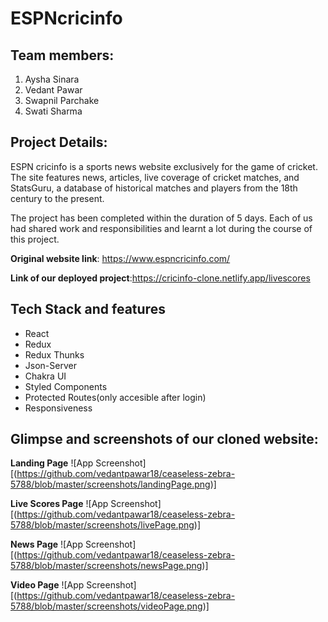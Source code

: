 # ESPNcricinfo

## Team members:
1. Aysha Sinara
2. Vedant Pawar
3. Swapnil Parchake
4. Swati Sharma

## Project Details:
ESPN cricinfo is a sports news website exclusively for the game of cricket. The site features news, articles, live coverage of cricket matches, and StatsGuru, a database of historical matches and players from the 18th century to the present.

The project has been completed within the duration of 5 days. Each of us had shared work and responsibilities and learnt a lot during the course of this project.

**Original website link**: https://www.espncricinfo.com/

**Link of our deployed project**:https://cricinfo-clone.netlify.app/livescores

## Tech Stack and features
- React
- Redux
- Redux Thunks
- Json-Server
- Chakra UI
- Styled Components
- Protected Routes(only accesible after login)
- Responsiveness


## Glimpse and screenshots of our cloned website:
**Landing Page**
![App Screenshot][(https://github.com/vedantpawar18/ceaseless-zebra-5788/blob/master/screenshots/landingPage.png)]

**Live Scores Page**
![App Screenshot][(https://github.com/vedantpawar18/ceaseless-zebra-5788/blob/master/screenshots/livePage.png)]

**News Page**
![App Screenshot][(https://github.com/vedantpawar18/ceaseless-zebra-5788/blob/master/screenshots/newsPage.png)]

**Video Page**
![App Screenshot][(https://github.com/vedantpawar18/ceaseless-zebra-5788/blob/master/screenshots/videoPage.png)]

